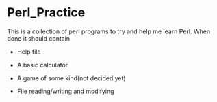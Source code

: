 Perl_Practice
=============

This is a collection of perl programs to try and help me learn Perl. When done it should contain

* Help file

* A basic calculator 

* A game of some kind(not decided yet)

* File reading/writing and modifying
